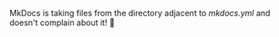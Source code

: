 MkDocs is taking files from the directory adjacent to *mkdocs.yml* and doesn't complain about it! 🎉
